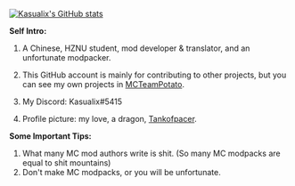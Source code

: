 [![Kasualix's GitHub stats](https://github-readme-stats.vercel.app/api?username=Kasualix)](https://github.com/anuraghazra/github-readme-stats)

**Self Intro:**
1. A Chinese, HZNU student, mod developer & translator, and an unfortunate modpacker.

2. This GitHub account is mainly for contributing to other projects, but you can see my own projects in [MCTeamPotato](https://github.com/MCTeamPotato).

3. My Discord: Kasualix#5415

4. Profile picture: my love, a dragon, [Tankofpacer](https://b23.tv/260c025).

**Some Important Tips:**

1. What many MC mod authors write is shit. (So many MC modpacks are equal to shit mountains)
2. Don't make MC modpacks, or you will be unfortunate.
